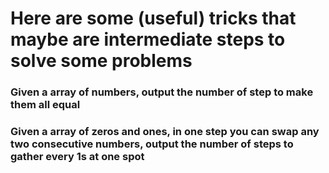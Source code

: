 # Here are some (useful) tricks that maybe are intermediate steps to solve some problems

### Given a array of numbers, output the number of step to make them all equal

### Given a array of zeros and ones, in one step you can swap any two consecutive numbers, output the number of steps to gather every 1s at one spot